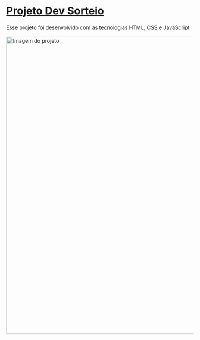 # [ Projeto Dev Sorteio](https://suzimaramoura.github.io/projeto-dev-sorteio/)
Esse projeto foi desenvolvido com as tecnologias HTML, CSS e JavaScript <br>
<br>
 <img src="" alt="Imagem do projeto" width="800" />


